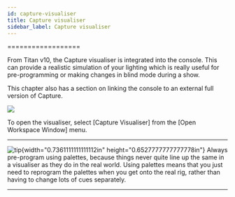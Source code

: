 ```yaml
---
id: capture-visualiser 
title: Capture visualiser
sidebar_label: Capture visualiser
---
```

==================

From Titan v10, the Capture visualiser is integrated into the console.
This can provide a realistic simulation of your lighting which is really
useful for pre-programming or making changes in blind mode during a
show.

This chapter also has a section on linking the console to an external
full version of Capture.

![](/docs/images/image96.png)

To open the visualiser, select \[Capture Visualiser\] from the \[Open
Workspace Window\] menu.

  -------------------------------------------------------------------------------------------- --------------------------------------------------------------------------------------------------------------------------------------------------------------------------------------------------------------------------------------------------------------------------------------
  ![tip](/docs/images/image7.png){width="0.7361111111111112in" height="0.6527777777777778in"}   Always pre-program using palettes, because things never quite line up the same in a visualiser as they do in the real world. Using palettes means that you just need to reprogram the palettes when you get onto the real rig, rather than having to change lots of cues separately.
  -------------------------------------------------------------------------------------------- --------------------------------------------------------------------------------------------------------------------------------------------------------------------------------------------------------------------------------------------------------------------------------------


